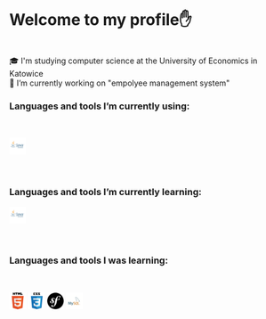 
<h1><b>Welcome to my profile✋ </b></h1>

<br>
🎓 I'm studying computer science at the University of Economics in Katowice
<br>
🔭 I’m currently working on "empolyee management system"
<br>
<h3><b>Languages and tools I’m currently using: </b></h3>
<br>
<p>
  <img heigt="30" width="30" src="https://raw.githubusercontent.com/github/explore/80688e429a7d4ef2fca1e82350fe8e3517d3494d/topics/java/java.png"/>
  </p>
  <br>
  <h3><b>Languages and tools I’m currently learning: </b></h3>
  <p>
  <img heigt="30" width="30" src="https://raw.githubusercontent.com/github/explore/80688e429a7d4ef2fca1e82350fe8e3517d3494d/topics/java/java.png"/>
  </p>
<br>
  <h3><b>Languages and tools I was learning: </b></h3>
  <br>
  <p>
  <img heigt="30" width="30" src="https://raw.githubusercontent.com/github/explore/80688e429a7d4ef2fca1e82350fe8e3517d3494d/topics/html/html.png"/>
  <img heigt="30" width="30" src="https://raw.githubusercontent.com/github/explore/80688e429a7d4ef2fca1e82350fe8e3517d3494d/topics/css/css.png"/>
  <img heigt="30" width="30" src="https://raw.githubusercontent.com/github/explore/d0c5a5e31e1776ad62379ef5f6b703bcf107d3a3/topics/symfony/symfony.png"/>
  <img heigt="30" width="30" src="https://raw.githubusercontent.com/github/explore/80688e429a7d4ef2fca1e82350fe8e3517d3494d/topics/mysql/mysql.png"/>
  
  </p>
  

